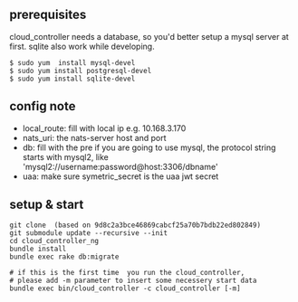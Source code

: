 ## prerequisites

cloud_controller needs a database, so you'd better setup a mysql server at first. sqlite also work while developing.

    $ sudo yum  install mysql-devel
    $ sudo yum install postgresql-devel
    $ sudo yum install sqlite-devel
    

    

## config note

- local_route: fill with local ip e.g. 10.168.3.170
- nats_uri: the nats-server host and port
- db: fill with the pre if you are going to use mysql, the protocol string starts with mysql2, like 'mysql2://username:password@host:3306/dbname'
- uaa: make sure symetric_secret is the uaa jwt secret 


## setup & start

    git clone  (based on 9d8c2a3bce46869cabcf25a70b7bdb22ed802849)
    git submodule update --recursive --init
    cd cloud_controller_ng
    bundle install
    bundle exec rake db:migrate
    
    # if this is the first time  you run the cloud_controller, 
    # please add -m parameter to insert some necessery start data
    bundle exec bin/cloud_controller -c cloud_controller [-m]


